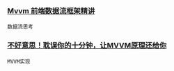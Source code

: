 ### [Mvvm 前端数据流框架精讲](https://zhuanlan.zhihu.com/p/35211052)
    数据流思考
### [不好意思！耽误你的十分钟，让MVVM原理还给你](https://mp.weixin.qq.com/s/uhahI78U9-qbjrjAT2WZmA) 
    MVVM实现